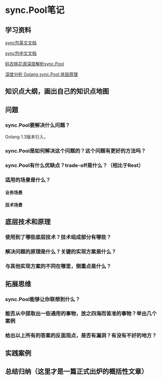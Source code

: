 # sync.Pool笔记

## 学习资料  

[sync包英文文档](https://pkg.go.dev/sync#Pool)  

[sync包中文文档](https://studygolang.com/pkgdoc)  

[码农桃花源深度解析sync.Pool](https://www.cnblogs.com/qcrao-2018/p/12736031.html)  

[深度分析 Golang sync.Pool 底层原理](https://www.cyhone.com/articles/think-in-sync-pool/)

## 知识点大纲，画出自己的知识点地图

## 问题

### sync.Pool要解决什么问题？

Golang 1.3版本引入，

### sync.Pool是如何解决这个问题的？这个问题有更好的方法吗？

### sync.Pool有什么优缺点？trade-off是什么？（相比于Rest）

### 适用的场景是什么？

#### 业务场景

#### 技术场景

## 底层技术和原理

### 使用到了哪些底层技术？技术组成部分有哪些？

### 解决问题的原理是什么？关键的实现方案是什么？

### 与其他实现方案的不同在哪里，侧重点是什么？

## 拓展思维

### sync.Pool能够让你联想到什么？

### 能否从中提取出一些通用的事物，放之四海而皆准的事物？举出几个案例

### 给出以上所有的答案的反面观点，是否有漏洞？有没有不好的地方？

## 实践案例

## 总结归纳（这里才是一篇正式出炉的概括性文章）
